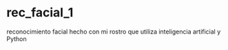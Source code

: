 # rec_facial_1
reconocimiento facial hecho con mi rostro que utiliza inteligencia artificial y Python
